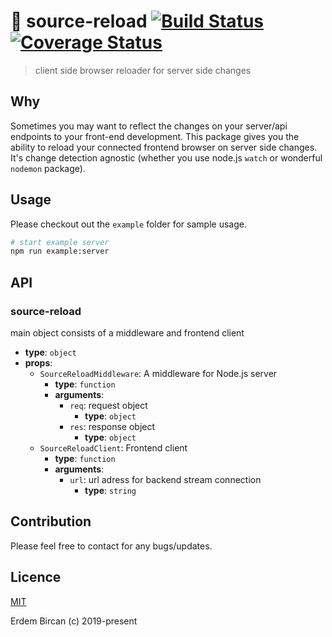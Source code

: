 # 🔄 source-reload [![Build Status](https://travis-ci.com/erdembircan/source-reload.svg?token=uZBBgzqyPXwqVmSropq2&branch=master)](https://travis-ci.com/erdembircan/source-reload) [![Coverage Status](https://coveralls.io/repos/github/erdembircan/source-reload/badge.svg?branch=master)](https://coveralls.io/github/erdembircan/source-reload?branch=master)
> client side browser reloader for server side changes

## Why
Sometimes you may want to reflect the changes on your server/api endpoints to your front-end development. This package gives you the ability to reload your connected frontend browser on server side changes. It's change detection agnostic (whether you use node.js `watch` or wonderful `nodemon` package).

## Usage
Please checkout out the `example` folder for sample usage. 
```bash
# start example server
npm run example:server
```

## API
### source-reload
main object consists of a middleware and frontend client
- **type**: `object`
- **props**: 
    - `SourceReloadMiddleware`: A middleware for Node.js server
      - **type**: `function` 
      - **arguments**:
        - `req`: request object
          - **type**: `object`
        - `res`: response object
          - **type**: `object`
    - `SourceReloadClient`: Frontend client
      - **type**: `function` 
      - **arguments**:
        - `url`: url adress for backend stream connection
          - **type**: `string`

## Contribution
Please feel free to contact for any bugs/updates.

## Licence
[MIT](http://opensource.org/licences/MIT)

Erdem Bircan (c) 2019-present
